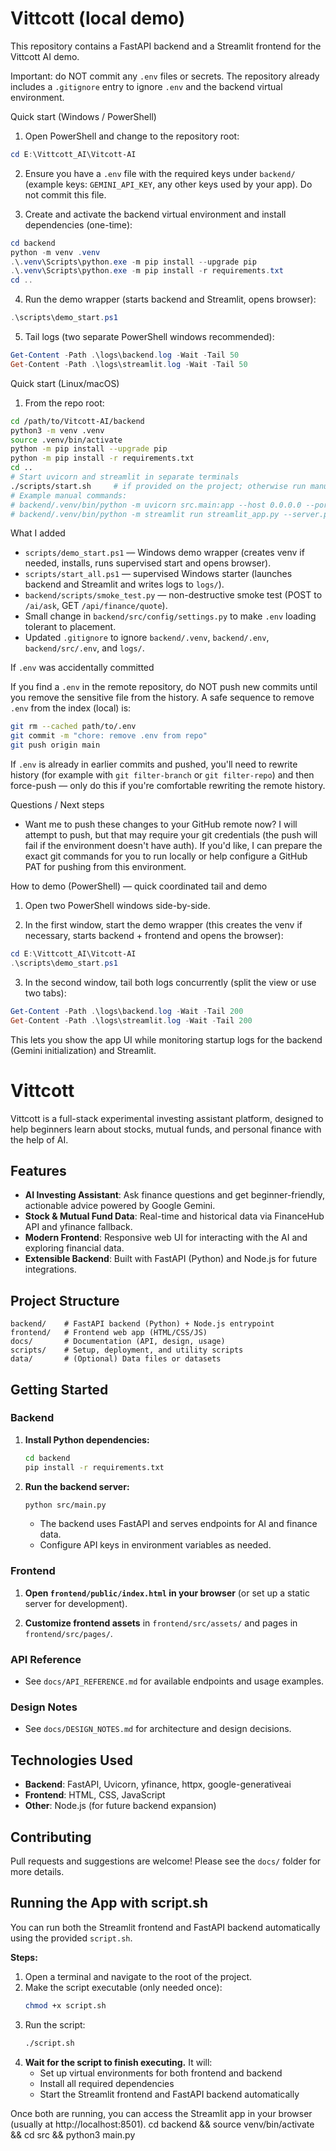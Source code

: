 # Vittcott (local demo)

This repository contains a FastAPI backend and a Streamlit frontend for the Vittcott AI demo.

Important: do NOT commit any `.env` files or secrets. The repository already includes a `.gitignore` entry to ignore `.env` and the backend virtual environment.

Quick start (Windows / PowerShell)

1. Open PowerShell and change to the repository root:

```powershell
cd E:\Vittcott_AI\Vitcott-AI
```

2. Ensure you have a `.env` file with the required keys under `backend/` (example keys: `GEMINI_API_KEY`, any other keys used by your app). Do not commit this file.

3. Create and activate the backend virtual environment and install dependencies (one-time):

```powershell
cd backend
python -m venv .venv
.\.venv\Scripts\python.exe -m pip install --upgrade pip
.\.venv\Scripts\python.exe -m pip install -r requirements.txt
cd ..
```

4. Run the demo wrapper (starts backend and Streamlit, opens browser):

```powershell
.\scripts\demo_start.ps1
```

5. Tail logs (two separate PowerShell windows recommended):

```powershell
Get-Content -Path .\logs\backend.log -Wait -Tail 50
Get-Content -Path .\logs\streamlit.log -Wait -Tail 50
```

Quick start (Linux/macOS)

1. From the repo root:

```bash
cd /path/to/Vitcott-AI/backend
python3 -m venv .venv
source .venv/bin/activate
python -m pip install --upgrade pip
python -m pip install -r requirements.txt
cd ..
# Start uvicorn and streamlit in separate terminals
./scripts/start.sh     # if provided on the project; otherwise run manually
# Example manual commands:
# backend/.venv/bin/python -m uvicorn src.main:app --host 0.0.0.0 --port 8000
# backend/.venv/bin/python -m streamlit run streamlit_app.py --server.port 8501
```

What I added

- `scripts/demo_start.ps1` — Windows demo wrapper (creates venv if needed, installs, runs supervised start and opens browser).
- `scripts/start_all.ps1` — supervised Windows starter (launches backend and Streamlit and writes logs to `logs/`).
- `backend/scripts/smoke_test.py` — non-destructive smoke test (POST to `/ai/ask`, GET `/api/finance/quote`).
- Small change in `backend/src/config/settings.py` to make `.env` loading tolerant to placement.
- Updated `.gitignore` to ignore `backend/.venv`, `backend/.env`, `backend/src/.env`, and `logs/`.

If `.env` was accidentally committed

If you find a `.env` in the remote repository, do NOT push new commits until you remove the sensitive file from the history. A safe sequence to remove `.env` from the index (local) is:

```bash
git rm --cached path/to/.env
git commit -m "chore: remove .env from repo"
git push origin main
```

If `.env` is already in earlier commits and pushed, you'll need to rewrite history (for example with `git filter-branch` or `git filter-repo`) and then force-push — only do this if you're comfortable rewriting the remote history.

Questions / Next steps

- Want me to push these changes to your GitHub remote now? I will attempt to push, but that may require your git credentials (the push will fail if the environment doesn't have auth). If you'd like, I can prepare the exact git commands for you to run locally or help configure a GitHub PAT for pushing from this environment.

How to demo (PowerShell) — quick coordinated tail and demo

1. Open two PowerShell windows side-by-side.

2. In the first window, start the demo wrapper (this creates the venv if necessary, starts backend + frontend and opens the browser):

```powershell
cd E:\Vittcott_AI\Vitcott-AI
.\scripts\demo_start.ps1
```

3. In the second window, tail both logs concurrently (split the view or use two tabs):

```powershell
Get-Content -Path .\logs\backend.log -Wait -Tail 200
Get-Content -Path .\logs\streamlit.log -Wait -Tail 200
```

This lets you show the app UI while monitoring startup logs for the backend (Gemini initialization) and Streamlit.

# Vittcott

Vittcott is a full-stack experimental investing assistant platform, designed to help beginners learn about stocks, mutual funds, and personal finance with the help of AI.

## Features

- **AI Investing Assistant**: Ask finance questions and get beginner-friendly, actionable advice powered by Google Gemini.
- **Stock & Mutual Fund Data**: Real-time and historical data via FinanceHub API and yfinance fallback.
- **Modern Frontend**: Responsive web UI for interacting with the AI and exploring financial data.
- **Extensible Backend**: Built with FastAPI (Python) and Node.js for future integrations.

## Project Structure

```
backend/    # FastAPI backend (Python) + Node.js entrypoint
frontend/   # Frontend web app (HTML/CSS/JS)
docs/       # Documentation (API, design, usage)
scripts/    # Setup, deployment, and utility scripts
data/       # (Optional) Data files or datasets
```

## Getting Started

### Backend

1. **Install Python dependencies:**
	```sh
	cd backend
	pip install -r requirements.txt
	```

2. **Run the backend server:**
	```sh
	python src/main.py
	```
	- The backend uses FastAPI and serves endpoints for AI and finance data.
	- Configure API keys in environment variables as needed.

### Frontend

1. **Open `frontend/public/index.html` in your browser** (or set up a static server for development).

2. **Customize frontend assets** in `frontend/src/assets/` and pages in `frontend/src/pages/`.

### API Reference

- See `docs/API_REFERENCE.md` for available endpoints and usage examples.

### Design Notes

- See `docs/DESIGN_NOTES.md` for architecture and design decisions.

## Technologies Used

- **Backend**: FastAPI, Uvicorn, yfinance, httpx, google-generativeai
- **Frontend**: HTML, CSS, JavaScript
- **Other**: Node.js (for future backend expansion)

## Contributing

Pull requests and suggestions are welcome! Please see the `docs/` folder for more details.


## Running the App with script.sh

You can run both the Streamlit frontend and FastAPI backend automatically using the provided `script.sh`.

**Steps:**

1. Open a terminal and navigate to the root of the project.
2. Make the script executable (only needed once):
	```sh
	chmod +x script.sh
	```
3. Run the script:
	```sh
	./script.sh
	```
4. **Wait for the script to finish executing.** It will:
	- Set up virtual environments for both frontend and backend
	- Install all required dependencies
	- Start the Streamlit frontend and FastAPI backend automatically

Once both are running, you can access the Streamlit app in your browser (usually at http://localhost:8501).
cd backend && source venv/bin/activate && cd src && python3 main.py